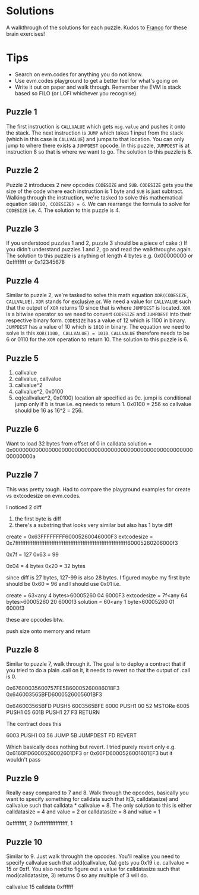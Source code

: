 # Solutions

A walkthrough of the solutions for each puzzle. Kudos to [Franco](https://twitter.com/fvictorio_nan) for these brain exercises!

# Tips

- Search on evm.codes for anything you do not know.
- Use evm.codes playground to get a better feel for what's going on
- Write it out on paper and walk through. Remember the EVM is stack based so FILO (or LOFI whichever you recognise).


## Puzzle 1

The first instruction is `CALLVALUE` which gets `msg.value` and pushes it onto the stack. The next instruction is `JUMP` which takes 1 input from the stack (which in this case is `CALLVALUE`) and jumps to that location. You can only jump to where there exists a `JUMPDEST` opcode. In this puzzle, `JUMPDEST` is at instruction 8 so that is where we want to go. The solution to this puzzle is 8.

## Puzzle 2

Puzzle 2 introduces 2 new opcodes `CODESIZE` and `SUB`. `CODESIZE` gets you the size of the code where each instruction is 1 byte and `SUB` is just subtract. Walking through the instruction, we're tasked to solve this mathematical equation `SUB(10, CODESIZE) = 6`. We can rearrange the formula to solve for `CODESIZE` i.e. 4. The solution to this puzzle is 4. 

## Puzzle 3

If you understood puzzles 1 and 2, puzzle 3 should be a piece of cake :) If you didn't understand puzzles 1 and 2, go and read the walkthroughs again. The solution to this puzzle is anything of length 4 bytes e.g. 0x00000000 or 0xffffffff or 0x12345678

## Puzzle 4

Similar to puzzle 2, we're tasked to solve this math equation `XOR(CODESIZE, CALLVALUE)`. `XOR` stands for [exclusive or](https://en.wikipedia.org/wiki/Exclusive_or). We need a value for `CALLVALUE` such that the output of `XOR` returns 10 since that is where `JUMPDEST` is located. `XOR` is a bitwise operator so we need to convert `CODESIZE` and `JUMPDEST` into their respective binary form. `CODESIZE` has a value of 12 which is 1100 in binary. `JUMPDEST` has a value of 10 which is `1010` in binary. The equation we need to solve is this `XOR(1100, CALLVALUE) = 1010`. `CALLVALUE` therefore needs to be 6 or 0110 for the `XOR` operation to return 10. The solution to this puzzle is 6.

## Puzzle 5

1. callvalue
2. callvalue, callvalue
3. callvalue^2
4. callvalue^2, 0x0100
5. eq(callvalue^2, 0x0100)
location alr specified as 0c. jumpi is conditional jump only if b is true
i.e. eq needs to return 1. 0x0100 = 256 so callvalue should be 16 as 16^2 = 256.

## Puzzle 6

Want to load 32 bytes from offset of 0 in calldata
solution = 0x000000000000000000000000000000000000000000000000000000000000000a

## Puzzle 7

This was pretty tough. Had to compare the playground examples for create vs extcodesize on evm.codes.

I noticed 2 diff

1) the first byte is diff
2) there's a substring that looks very similar but also has 1 byte diff

create = 0x63FFFFFFFF60005260046000F3
extcodesize = 0x7fffffffffffffffffffffffffffffffffffffffffffffffffffffffffffffffff60005260206000f3

0x7f = 127
0x63 = 99

0x04 = 4 bytes
0x20 = 32 bytes

since diff is 27 bytes, 127-99 is also 28 bytes. I figured maybe my first byte should be 0x60 = 96 and I should use 0x01 i.e.

create = 63<any 4 bytes>60005260 04 6000F3
extcodesize = 7f<any 64 bytes>60005260 20 6000f3
solution = 60<any 1 byte>60005260 01 6000f3

these are opcodes btw.

push size onto memory and return

## Puzzle 8

Similar to puzzle 7, walk through it. The goal is to deploy a contract that if you tried to do a plain .call on it, it needs to revert so that the output of .call is 0.

0x67600035600757FE5B60005260086018F3
0x646003565BFD6000526005601BF3

0x646003565BFD  PUSH5 6003565BFE
6000            PUSH1 00
52              MSTORe
6005            PUSH1 05
601B            PUSH1 27
F3              RETURN


The contract does this

6003            PUSH1 03
56              JUMP
5B              JUMPDEST
FD              REVERT

Which basically does nothing but revert. I tried purely revert only e.g. 0x6160FD6000526002601DF3 or 0x60FD6000526001601EF3 but it wouldn't pass

## Puzzle 9

Really easy compared to 7 and 8. Walk through the opcodes, basically you want to specify something for calldata such that lt(3, calldatasize) and callvalue such that calldata * callvalue = 8. The only solution to this is either calldatasize = 4 and value = 2 or calldatasize = 8 and value = 1

0xffffffff, 2
0xffffffffffffffff, 1

## Puzzle 10


Similar to 9. Just walk throughh the opcodes. You'll realise you need to specify callvalue such that add(callvalue, 0a) gets you 0x19 i.e. callvalue = 15 or 0xff. You also need to figure out a value for calldatasize such that mod(calldatasize, 3) returns 0 so any multiple of 3 will do. 

callvalue 15
calldata 0xffffff
